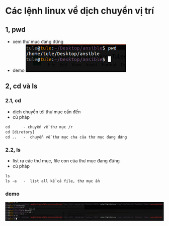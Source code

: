 # Các lệnh linux về dịch chuyển vị trí 

## 1, pwd 
- xem thư mục đang đứng 
- demo
    <img src="https://github.com/tulha161/linux/blob/main/images/03.01.png">
 
## 2, cd và ls 
### 2.1, cd 
 - dịch chuyển tới thư mục cần đến 
 - cú pháp 
````
cd      - chuyển về thư mục /r
cd [diretory] 
cd ..   -  chuyển về thư mục cha của thư mục đang đứng
```` 
### 2.2, ls
 - list ra các thư mục, file con của thư mục đang đứng
 - cú pháp
 ````
 ls
 ls -a   -  list all kể cả file, thư mục ẩn 
 ````
 ### demo
    
  <img src="https://github.com/tulha161/linux/blob/main/images/03.02.png">

